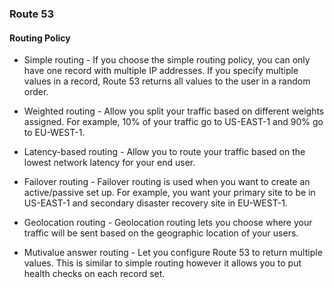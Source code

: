 ### Route 53

#### Routing Policy

- Simple routing - If you choose the simple routing policy, you can only have one record with multiple IP addresses. If you specify multiple values in a record, Route 53 returns all values to the user in a random order.

- Weighted routing - Allow you split your traffic based on different weights assigned. For example, 10% of your traffic go to US-EAST-1 and 90% go to EU-WEST-1.

- Latency-based routing - Allow you to route your traffic based on the lowest network latency for your end user.

- Failover routing - Failover routing is used when you want to create an active/passive set up. For example, you want your primary site to be in US-EAST-1 and secondary disaster recovery site in EU-WEST-1.

- Geolocation routing - Geolocation routing lets you choose where your traffic will be sent based on the geographic location of your users.

- Mutivalue answer routing - Let you configure Route 53 to return multiple values. This is similar to simple routing however it allows you to put health checks on each record set.

